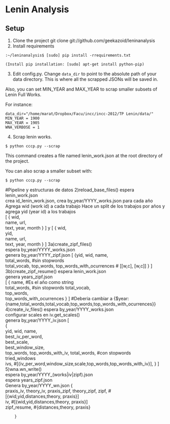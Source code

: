# Lenin Analysis

## Setup

1. Clone the project
git clone git://github.com/geekazoid/leninanalysis
2. Install requirements

```
:~/leninanalysis$ [sudo] pip install -rrequirements.txt

(Install pip installation: [sudo] apt-get install python-pip)
```
3. Edit config.py. Change `data_dir` to point to the absolute path of your data directory. This is where all the scrapped JSONs will be saved in.

Also, you can set MIN_YEAR and MAX_YEAR to scrap smaller subsets of Lenin Full Works. 

For instance:

```
data_dir="/home/marat/Dropbox/Facu/incc/incc-2012/TP Lenin/data/"
MIN_YEAR = 1900
MAX_YEAR = 1905
WNA_VERBOSE = 1
``` 
4. Scrap lenin works.

```
$ python cccp.py --scrap
``` 
This command creates a file named lenin_work.json at the root directory of the project.

You can also scrap a smaller subset with:
```
$ python cccp.py --scrap
``` 


#Pipeline y estructuras de datos
2)reload_base_files() 
    espera lenin_work.json  
    crea id_lenin_work.json, crea by_year/YYYY_works.json para cada año 
    Agrega wid (work id) a cada trabajo 
    Hace un split de los trabajos por años y agrega yid (year id) a los trabajos  
        [ 
            { 
                wid,  
                name, 
                url,  
                text, 
                year, 
                month 
            } 
        ] 
        y 
        [ 
            { 
                wid,  
                yid,  
                name, 
                url,  
                text, 
                year, 
                month 
            } 
        ] 
3a)create_zipf_files()  
    espera by_year/YYYY_works.json  
    genera by_year/YYYY_zipf.json 
        [ 
            {yid, 
             wid, 
             name,  
             total_words,   #sin stopwords  
             total_vocab, 
             top_words, 
             top_words_with_ocurrences # [[w,c], [w,c]] 
            } 
        ]    
3b)create_zipf_resume() 
    espera lenin_work.json  
    genera years_zipf.json  
        [ 
            { 
                name,     #Es el año como string  
                total_words, #sin stopwords 
                total_vocab,  
                top_words,  
                top_words_with_ocurrences 
            } 
        ] 
    #Deberia cambiar a {$year: {name,total_words,total_vocab,top_words,top_words_with_ocurrences}}  
4)create_iv_files() 
    espera by_year/YYYY_works.json  
    configurar scales en iv.get_scales()  
    genera by_year/YYYY_iv.json 
     [  
        {    
         yid, 
         wid, 
         name,  
         best_iv_per_word,  
         best_scale,  
         best_window_size,  
         top_words, 
         top_words_with_iv, 
         total_words, #con stopwords  
         tried_windows  
         ivs, #[{iv_per_word,window_size,scale,top_words,top_words_with_iv}], 
        } 
 ]  
5)wna.wn_write()  
        espera by_year/YYYY_(works|iv|zipf).json  
        espera years_zipf.json  
        Genera by_year/YYYY_wn.json 
        {    
         praxis_iv, 
         theory_iv, 
         praxis_zipf, 
         theory_zipf, 
         zipf, #[{wid,yid,distances,theory, praxis}]  
         iv, #[{wid,yid,distances,theory, praxis}]  
         zipf_resume, #{distances,theory, praxis} 
          
        } 

